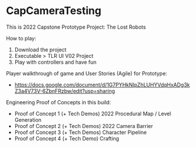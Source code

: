 # CapCameraTesting

This is 2022 Capstone Prototype Project: The Lost Robots

How to play:
  1) Download the project
  2) Executable > TLR UI V02 Project
  4) Play with controllers and have fun

Player walkthrough of game and User Stories (Agile) for Prototype: 
 - https://docs.google.com/document/d/1G7PYHkNIpZhLUHYVdqHxADg3kZ3a4V73V-6ZbnFRzbw/edit?usp=sharing
 
Engineering Proof of Concepts in this build:
 - Proof of Concept 1 (+ Tech Demos) 2022 Procedural Map / Level Generation
 - Proof of Concept 2 (+ Tech Demos) 2022 Camera Barrier
 - Proof of Concept 3 (+ Tech Demos) Character Pipeline
 - Proof of Concept 4 (+ Tech Demo) Crafting
